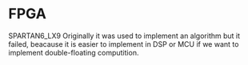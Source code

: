# FPGA
SPARTAN6_LX9
Originally it was used to implement an algorithm but it failed, beacause it is easier to implement in DSP or MCU if we want to implement double-floating computition.
